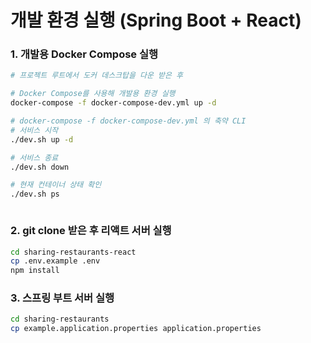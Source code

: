 # 개발 환경 실행 (Spring Boot + React)

### 1. 개발용 Docker Compose 실행
``` bash
# 프로젝트 루트에서 도커 데스크탑을 다운 받은 후

# Docker Compose를 사용해 개발용 환경 실행
docker-compose -f docker-compose-dev.yml up -d

# docker-compose -f docker-compose-dev.yml 의 축약 CLI
# 서비스 시작
./dev.sh up -d

# 서비스 종료
./dev.sh down

# 현재 컨테이너 상태 확인
./dev.sh ps



```
### 2. git clone 받은 후 리액트 서버 실행

``` bash
cd sharing-restaurants-react
cp .env.example .env
npm install
```

### 3. 스프링 부트 서버 실행
``` bash
cd sharing-restaurants
cp example.application.properties application.properties
```

